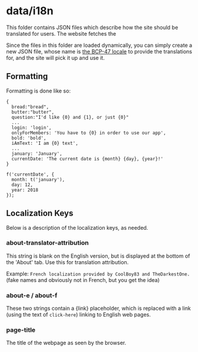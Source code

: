 # data/i18n

This folder contains JSON files which describe how the site should be translated for users. The website fetches the

Since the files in this folder are loaded dynamically, you can simply create a new JSON file, whose name is [the BCP-47 locale](https://www.freecodecamp.org/news/how-to-get-started-with-internationalization-in-javascript-c09a0d2cd834/) to provide the translations for, and the site will pick it up and use it.

## Formatting

Formatting is done like so:

```
{
  bread:"bread",
  butter:"butter",
  question:"I'd like {0} and {1}, or just {0}"
  ...
  login: 'login',
  onlyForMembers: 'You have to {0} in order to use our app',
  bold: 'bold',
  iAmText: 'I am {0} text',
  ...
  january: 'January',
  currentDate: 'The current date is {month} {day}, {year}!'
}
```

```
f('currentDate', {
  month: t('january'),
  day: 12,
  year: 2018
});
```

## Localization Keys

Below is a description of the localization keys, as needed.

### about-translator-attribution

This string is blank on the English version, but is displayed at the bottom of the 'About' tab. Use this for translation attribution.

Example: `French localization provided by CoolBoy83 and TheDarkestOne.` (fake names and obviously not in French, but you get the idea)

### about-e / about-f

These two strings contain a {link} placeholder, which is replaced with a link (using the text of `click-here`) linking to English web pages.

### page-title

The title of the webpage as seen by the browser.
